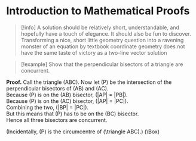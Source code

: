 # Introduction to Mathematical Proofs

>[!info]
> A solution should be relatively short, understandable, and hopefully have a touch of elegance. It should also be fun to discover. Transforming a nice, short little geometry question into a ravening monster of an equation by textbook coordinate geometry does not have the same taste of victory as a two-line vector solution

> [!example]
> Show that the perpendicular bisectors of a triangle are concurrent.

**Proof.** Call the triangle \(ABC\). Now let \(P\) be the intersection of the perpendicular bisectors of \(AB\) and \(AC\).  
Because \(P\) is on the \(AB\) bisector, \(|AP| = |PB|\).  
Because \(P\) is on the \(AC\) bisector, \(|AP| = |PC|\).  
Combining the two, \(|BP| = |PC|\).  
But this means that \(P\) has to be on the \(BC\) bisector.  
Hence all three bisectors are concurrent.  

(Incidentally, \(P\) is the circumcentre of \(\triangle ABC\).) \(\Box\)
